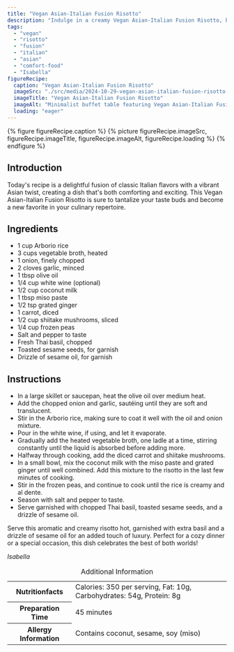 ```yaml
---
title: "Vegan Asian-Italian Fusion Risotto"
description: "Indulge in a creamy Vegan Asian-Italian Fusion Risotto, blending traditional Italian techniques with bold Asian flavors. Perfect for a unique and comforting meal."
tags:
  - "vegan"
  - "risotto"
  - "fusion"
  - "italian"
  - "asian"
  - "comfort-food"
  - "Isabella"
figureRecipe: 
  caption: "Vegan Asian-Italian Fusion Risotto"
  imageSrc: "./src/media/2024-10-29-vegan-asian-italian-fusion-risotto-5836.png"
  imageTitle: "Vegan Asian-Italian Fusion Risotto"
  imageAlt: "Minimalist buffet table featuring Vegan Asian-Italian Fusion Risotto in a chic bowl, garnished with Thai basil and sesame, surrounded by coconut milk and fresh basil."
  loading: "eager"
---
```


{% figure figureRecipe.caption %}
{% picture figureRecipe.imageSrc, figureRecipe.imageTitle, figureRecipe.imageAlt, figureRecipe.loading %}
{% endfigure %}

## Introduction

Today's recipe is a delightful fusion of classic Italian flavors with a vibrant Asian twist, creating a dish that's both comforting and exciting. This Vegan Asian-Italian Fusion Risotto is sure to tantalize your taste buds and become a new favorite in your culinary repertoire.

## Ingredients

- 1 cup Arborio rice
- 3 cups vegetable broth, heated
- 1 onion, finely chopped
- 2 cloves garlic, minced
- 1 tbsp olive oil
- 1/4 cup white wine (optional)
- 1/2 cup coconut milk
- 1 tbsp miso paste
- 1/2 tsp grated ginger
- 1 carrot, diced
- 1/2 cup shiitake mushrooms, sliced
- 1/4 cup frozen peas
- Salt and pepper to taste
- Fresh Thai basil, chopped
- Toasted sesame seeds, for garnish
- Drizzle of sesame oil, for garnish

## Instructions

- In a large skillet or saucepan, heat the olive oil over medium heat.
- Add the chopped onion and garlic, sautéing until they are soft and translucent.
- Stir in the Arborio rice, making sure to coat it well with the oil and onion mixture.
- Pour in the white wine, if using, and let it evaporate.
- Gradually add the heated vegetable broth, one ladle at a time, stirring constantly until the liquid is absorbed before adding more.
- Halfway through cooking, add the diced carrot and shiitake mushrooms.
- In a small bowl, mix the coconut milk with the miso paste and grated ginger until well combined. Add this mixture to the risotto in the last few minutes of cooking.
- Stir in the frozen peas, and continue to cook until the rice is creamy and al dente.
- Season with salt and pepper to taste.
- Serve garnished with chopped Thai basil, toasted sesame seeds, and a drizzle of sesame oil.

Serve this aromatic and creamy risotto hot, garnished with extra basil and a drizzle of sesame oil for an added touch of luxury. Perfect for a cozy dinner or a special occasion, this dish celebrates the best of both worlds!

*Isabella*

<table><caption class='sr-only'>Additional Information</caption><tr><th>Nutritionfacts</th><td>Calories: 350 per serving, Fat: 10g, Carbohydrates: 54g, Protein: 8g&nbsp;</td></tr><tr><th>Preparation Time</th><td>45 minutes&nbsp;</td></tr><tr><th>Allergy Information</th><td>Contains coconut, sesame, soy (miso)&nbsp;</td></tr></table>

